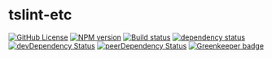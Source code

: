 # tslint-etc

[![GitHub License](https://img.shields.io/badge/license-MIT-blue.svg)](https://github.com/cartant/tslint-etc/blob/master/LICENSE)
[![NPM version](https://img.shields.io/npm/v/tslint-etc.svg)](https://www.npmjs.com/package/tslint-etc)
[![Build status](https://img.shields.io/travis/cartant/tslint-etc.svg)](http://travis-ci.org/cartant/tslint-etc)
[![dependency status](https://img.shields.io/david/cartant/tslint-etc.svg)](https://david-dm.org/cartant/tslint-etc)
[![devDependency Status](https://img.shields.io/david/dev/cartant/tslint-etc.svg)](https://david-dm.org/cartant/tslint-etc#info=devDependencies)
[![peerDependency Status](https://img.shields.io/david/peer/cartant/tslint-etc.svg)](https://david-dm.org/cartant/tslint-etc#info=peerDependencies)
[![Greenkeeper badge](https://badges.greenkeeper.io/cartant/tslint-etc.svg)](https://greenkeeper.io/)